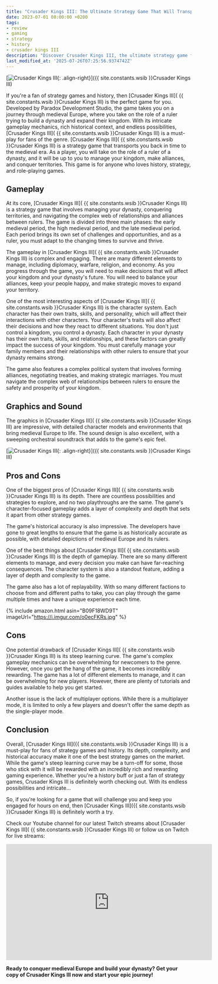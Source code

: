 ```yaml
---
title: "Crusader Kings III: The Ultimate Strategy Game That Will Transport You Back In Time"
date: 2023-07-01 08:00:00 +0200
tags:
- review
- gaming
- strategy
- history
- crusader kings III
description: "Discover Crusader Kings III, the ultimate strategy game for history buffs. Read our in-depth review and find out why this game is a must-play"
last_modified_at: '2025-07-26T07:25:56.9374742Z'
---
```


[![Crusader Kings III](https://i.imgur.com/o0ecFKRm.jpg){: .align-right}]({{ site.constants.wsib }}Crusader Kings III)

If you're a fan of strategy games and history, then [Crusader Kings III]( {{ site.constants.wsib }}Crusader Kings III) is the perfect game for you. Developed by Paradox Development Studio, the game takes you on a journey through medieval Europe, where you take on the role of a ruler trying to build a dynasty and expand their kingdom. With its intricate gameplay mechanics, rich historical context, and endless possibilities, [Crusader Kings III]( {{ site.constants.wsib }}Crusader Kings III) is a must-play for fans of the genre. [Crusader Kings III]( {{ site.constants.wsib }}Crusader Kings III) is a strategy game that transports you back in time to the medieval era. As a player, you will take on the role of a ruler of a dynasty, and it will be up to you to manage your kingdom, make alliances, and conquer territories. This game is for anyone who loves history, strategy, and role-playing games.

## Gameplay

At its core, [Crusader Kings III]( {{ site.constants.wsib }}Crusader Kings III) is a strategy game that involves managing your dynasty, conquering territories, and navigating the complex web of relationships and alliances between rulers. The game is divided into three main phases: the early medieval period, the high medieval period, and the late medieval period. Each period brings its own set of challenges and opportunities, and as a ruler, you must adapt to the changing times to survive and thrive.

The gameplay in [Crusader Kings III]( {{ site.constants.wsib }}Crusader Kings III) is complex and engaging. There are many different elements to manage, including diplomacy, warfare, religion, and economy. As you progress through the game, you will need to make decisions that will affect your kingdom and your dynasty's future. You will need to balance your alliances, keep your people happy, and make strategic moves to expand your territory.

One of the most interesting aspects of [Crusader Kings III]( {{ site.constants.wsib }}Crusader Kings III) is the character system. Each character has their own traits, skills, and personality, which will affect their interactions with other characters. Your character's traits will also affect their decisions and how they react to different situations. You don't just control a kingdom, you control a dynasty. Each character in your dynasty has their own traits, skills, and relationships, and these factors can greatly impact the success of your kingdom. You must carefully manage your family members and their relationships with other rulers to ensure that your dynasty remains strong.

The game also features a complex political system that involves forming alliances, negotiating treaties, and making strategic marriages. You must navigate the complex web of relationships between rulers to ensure the safety and prosperity of your kingdom.

## Graphics and Sound

The graphics in [Crusader Kings III]( {{ site.constants.wsib }}Crusader Kings III) are impressive, with detailed character models and environments that bring medieval Europe to life. The sound design is also excellent, with a sweeping orchestral soundtrack that adds to the game's epic feel.

[![Crusader Kings III](https://i.imgur.com/o0ecFKRm.jpg){: .align-right}]({{ site.constants.wsib }}Crusader Kings III)

## Pros and Cons

One of the biggest pros of [Crusader Kings III]( {{ site.constants.wsib }}Crusader Kings III) is its depth. There are countless possibilities and strategies to explore, and no two playthroughs are the same. The game's character-focused gameplay adds a layer of complexity and depth that sets it apart from other strategy games.

The game's historical accuracy is also impressive. The developers have gone to great lengths to ensure that the game is as historically accurate as possible, with detailed depictions of medieval Europe and its rulers.

One of the best things about [Crusader Kings III]( {{ site.constants.wsib }}Crusader Kings III) is the depth of gameplay. There are so many different elements to manage, and every decision you make can have far-reaching consequences. The character system is also a standout feature, adding a layer of depth and complexity to the game.

The game also has a lot of replayability. With so many different factions to choose from and different paths to take, you can play through the game multiple times and have a unique experience each time.

{% include amazon.html asin="B09F18WD9T" imageUrl="https://i.imgur.com/o0ecFKRs.jpg" %}

## Cons

One potential drawback of [Crusader Kings III]( {{ site.constants.wsib }}Crusader Kings III) is its steep learning curve. The game's complex gameplay mechanics can be overwhelming for newcomers to the genre. However, once you get the hang of the game, it becomes incredibly rewarding. The game has a lot of different elements to manage, and it can be overwhelming for new players. However, there are plenty of tutorials and guides available to help you get started.

Another issue is the lack of multiplayer options. While there is a multiplayer mode, it is limited to only a few players and doesn't offer the same depth as the single-player mode.

## Conclusion

Overall, [Crusader Kings III]({{ site.constants.wsib }}Crusader Kings III) is a must-play for fans of strategy games and history. Its depth, complexity, and historical accuracy make it one of the best strategy games on the market. While the game's steep learning curve may be a turn-off for some, those who stick with it will be rewarded with an incredibly rich and rewarding gaming experience. Whether you're a history buff or just a fan of strategy games, Crusader Kings III is definitely worth checking out. With its endless possibilities and intricate...

So, if you're looking for a game that will challenge you and keep you engaged for hours on end, then [Crusader Kings III]({{ site.constants.wsib }}Crusader Kings III) is definitely worth a try.

Check our Youtube channel for our latest Twitch streams about [Crusader Kings III]( {{ site.constants.wsib }}Crusader Kings III) or follow us on Twitch for live streams:
<iframe width="560" height="315" src="https://www.youtube-nocookie.com/embed/videoseries?list=PL13Kcs0RkE8f3FjawioR3g1nElGDTUIZ5" title="YouTube video player" frameborder="0" allow="accelerometer; autoplay; clipboard-write; encrypted-media; gyroscope; picture-in-picture; web-share" allowfullscreen></iframe>

**Ready to conquer medieval Europe and build your dynasty? Get your copy of Crusader Kings III now and start your epic journey!**
